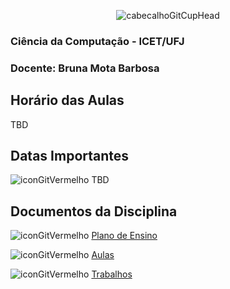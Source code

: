 <div align="center">

![cabecalhoGitCupHead](https://github.com/user-attachments/assets/ba171cd5-2f05-412b-823b-785b48a70d54)

</div>

### Ciência da Computação - ICET/UFJ
### Docente: Bruna Mota Barbosa

## Horário das Aulas

TBD

## Datas Importantes

![iconGitVermelho](https://github.com/user-attachments/assets/d97481fc-c1ef-4c96-a1e4-b99b8a61990a) TBD

## Documentos da Disciplina

![iconGitVermelho](https://github.com/user-attachments/assets/d97481fc-c1ef-4c96-a1e4-b99b8a61990a) [Plano de Ensino](https://github.com/user-attachments/files/18310950/Plano.de.Ensino.AP2.-.Bruna.Mota.Barbosa.pdf)


![iconGitVermelho](https://github.com/user-attachments/assets/d97481fc-c1ef-4c96-a1e4-b99b8a61990a) [Aulas](https://github.com/brunamota/AP2/blob/main/Aulas.md)

![iconGitVermelho](https://github.com/user-attachments/assets/d97481fc-c1ef-4c96-a1e4-b99b8a61990a) [Trabalhos](https://github.com/brunamota/AP2/blob/main/Trabalhos.md)

